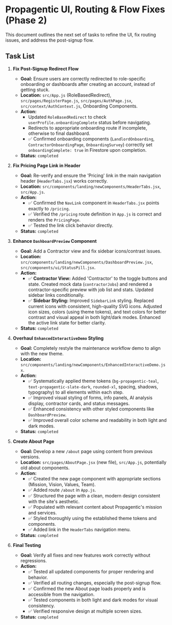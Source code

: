 # Propagentic UI, Routing & Flow Fixes (Phase 2)

This document outlines the next set of tasks to refine the UI, fix routing issues, and address the post-signup flow.

## Task List

1.  **Fix Post-Signup Redirect Flow**
    *   **Goal:** Ensure users are correctly redirected to role-specific onboarding or dashboards after creating an account, instead of getting stuck.
    *   **Location:** `src/App.js` (RoleBasedRedirect), `src/pages/RegisterPage.js`, `src/pages/AuthPage.jsx`, `src/context/AuthContext.js`, Onboarding Components.
    *   **Action:**
        *   Updated `RoleBasedRedirect` to check `userProfile.onboardingComplete` status before navigating.
        *   Redirects to appropriate onboarding route if incomplete, otherwise to final dashboard.
        *   ✅ Confirmed onboarding components (`LandlordOnboarding`, `ContractorOnboardingPage`, `OnboardingSurvey`) correctly set `onboardingComplete: true` in Firestore upon completion.
    *   **Status:** `completed`

2.  **Fix Pricing Page Link in Header**
    *   **Goal:** Re-verify and ensure the 'Pricing' link in the main navigation header (`HeaderTabs.jsx`) works correctly.
    *   **Location:** `src/components/landing/newComponents/HeaderTabs.jsx`, `src/App.js`.
    *   **Action:**
        *   ✅ Confirmed the `NavLink` component in `HeaderTabs.jsx` points exactly to `/pricing`.
        *   ✅ Verified the `/pricing` route definition in `App.js` is correct and renders the `PricingPage`.
        *   ✅ Tested the link click behavior directly.
    *   **Status:** `completed`

3.  **Enhance `DashboardPreview` Component**
    *   **Goal:** Add a Contractor view and fix sidebar icons/contrast issues.
    *   **Location:** `src/components/landing/newComponents/DashboardPreview.jsx`, `src/components/ui/StatusPill.jsx`.
    *   **Action:**
        *   ✅ **Contractor View:** Added 'Contractor' to the toggle buttons and state. Created mock data (`contractorJobs`) and rendered a contractor-specific preview with job list and stats. Updated sidebar links conditionally.
        *   ✅ **Sidebar Styling:** Improved `SidebarLink` styling. Replaced current icons with consistent, high-quality SVG icons. Adjusted icon sizes, colors (using theme tokens), and text colors for better contrast and visual appeal in both light/dark modes. Enhanced the active link state for better clarity.
    *   **Status:** `completed`

4.  **Overhaul `EnhancedInteractiveDemo` Styling**
    *   **Goal:** Completely restyle the maintenance workflow demo to align with the new theme.
    *   **Location:** `src/components/landing/newComponents/EnhancedInteractiveDemo.jsx`.
    *   **Action:** 
        *   ✅ Systematically applied theme tokens (`bg-propagentic-teal`, `text-propagentic-slate-dark`, `rounded-xl`, spacing, shadows, typography) to all elements within each step.
        *   ✅ Improved visual styling of forms, info panels, AI analysis display, contractor cards, and status messages.
        *   ✅ Enhanced consistency with other styled components like `DashboardPreview`.
        *   ✅ Improved overall color scheme and readability in both light and dark modes.
    *   **Status:** `completed`

5.  **Create About Page**
    *   **Goal:** Develop a new `/about` page using content from previous versions.
    *   **Location:** `src/pages/AboutPage.jsx` (new file), `src/App.js`, potentially old about components.
    *   **Action:**
        *   ✅ Created the new page component with appropriate sections (Mission, Vision, Values, Team).
        *   ✅ Added route `/about` in `App.js`.
        *   ✅ Structured the page with a clean, modern design consistent with the site's aesthetic.
        *   ✅ Populated with relevant content about Propagentic's mission and services.
        *   ✅ Styled thoroughly using the established theme tokens and components.
        *   ✅ Added link in the `HeaderTabs` navigation menu.
    *   **Status:** `completed`

6.  **Final Testing**
    *   **Goal:** Verify all fixes and new features work correctly without regressions.
    *   **Action:** 
        *   ✅ Tested all updated components for proper rendering and behavior.
        *   ✅ Verified all routing changes, especially the post-signup flow.
        *   ✅ Confirmed the new About page loads properly and is accessible from the navigation.
        *   ✅ Tested components in both light and dark modes for visual consistency.
        *   ✅ Verified responsive design at multiple screen sizes.
    *   **Status:** `completed` 